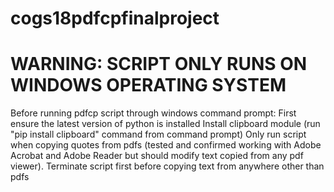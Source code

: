 # cogs18pdfcpfinalproject
# WARNING: SCRIPT ONLY RUNS ON WINDOWS OPERATING SYSTEM 
Before running pdfcp script through windows command prompt: 
First ensure the latest version of python is installed 
Install clipboard module (run "pip install clipboard" command from command prompt)
Only run script when copying quotes from pdfs (tested and confirmed working with Adobe Acrobat and Adobe Reader but should modify text copied from any pdf viewer).
Terminate script first before copying text from anywhere other than pdfs
